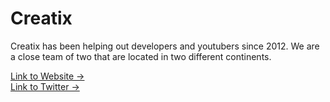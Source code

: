 # Creatix

Creatix has been helping out developers and youtubers since 2012. We are a close team of two that are located in two different continents.

<a href="http://creatix.github.io" target="_blank">Link to Website &rarr;</a>
<br>
<a href="http://www.twitter.com/creatix" target="_blank">Link to Twitter &rarr;</a>
